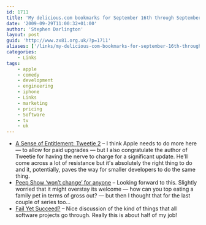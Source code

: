 ```yaml
---
id: 1711
title: 'My delicious.com bookmarks for September 16th through September 29th'
date: '2009-09-29T11:00:32+01:00'
author: 'Stephen Darlington'
layout: post
guid: 'http://www.zx81.org.uk/?p=1711'
aliases: ['/links/my-delicious-com-bookmarks-for-september-16th-through-september-29th.html']
categories:
    - Links
tags:
    - apple
    - comedy
    - development
    - engineering
    - iphone
    - Links
    - marketing
    - pricing
    - Software
    - tv
    - uk
---
```


- [A Sense of Entitlement: Tweetie 2](http://iphonedevelopment.blogspot.com/2009/09/sense-of-entitlement-tweetie-2.html) – I think Apple needs to do more here — to allow for paid upgrades — but I also congratulate the author of Tweetie for having the nerve to charge for a significant update. He'll come across a lot of resistance but it's absolutely the right thing to do and it, potentially, paves the way for smaller developers to do the same thing.
- [Peep Show ‘won’t change’ for anyone](http://news.bbc.co.uk/1/hi/entertainment/8261554.stm) – Looking forward to this. Slightly worried that it might overstay its welcome — how can you top eating a family pet in terms of gross out? — but then I thought that for the last couple of series too…
- [Fail Yet Succeed?](http://forums.construx.com/blogs/earl/archive/2009/09/16/fail-yet-succeed.aspx) – Nice discussion of the kind of things that all software projects go through. Really this is about half of my job!